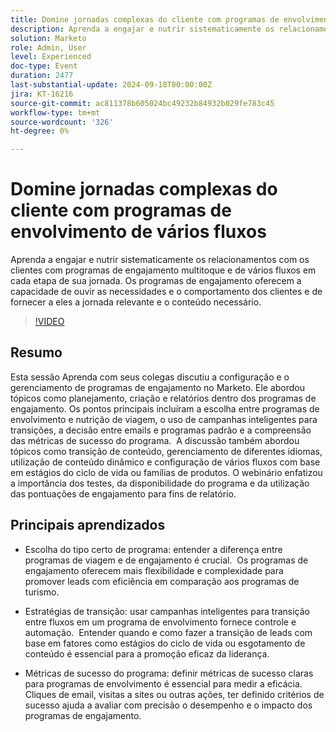 ```yaml
---
title: Domine jornadas complexas do cliente com programas de envolvimento de vários fluxos
description: Aprenda a engajar e nutrir sistematicamente os relacionamentos com os clientes com programas de engajamento multitoque e de vários fluxos em cada etapa de sua jornada. Os programas de engajamento oferecem a capacidade de ouvir as necessidades e o comportamento dos clientes e de fornecer a eles a jornada relevante e o conteúdo necessário.
solution: Marketo
role: Admin, User
level: Experienced
doc-type: Event
duration: 2477
last-substantial-update: 2024-09-18T00:00:00Z
jira: KT-16216
source-git-commit: ac811378b605024bc49232b84932b029fe783c45
workflow-type: tm+mt
source-wordcount: '326'
ht-degree: 0%

---
```



# Domine jornadas complexas do cliente com programas de envolvimento de vários fluxos

Aprenda a engajar e nutrir sistematicamente os relacionamentos com os clientes com programas de engajamento multitoque e de vários fluxos em cada etapa de sua jornada. Os programas de engajamento oferecem a capacidade de ouvir as necessidades e o comportamento dos clientes e de fornecer a eles a jornada relevante e o conteúdo necessário.

>[!VIDEO](https://video.tv.adobe.com/v/3434490/?learn=on)

## Resumo

Esta sessão Aprenda com seus colegas discutiu a configuração e o gerenciamento de programas de engajamento no Marketo. Ele abordou tópicos como planejamento, criação e relatórios dentro dos programas de engajamento. Os pontos principais incluíram a escolha entre programas de envolvimento e nutrição de viagem, o uso de campanhas inteligentes para transições, a decisão entre emails e programas padrão e a compreensão das métricas de sucesso do programa. &#x200B; A discussão também abordou tópicos como transição de conteúdo, gerenciamento de diferentes idiomas, utilização de conteúdo dinâmico e configuração de vários fluxos com base em estágios do ciclo de vida ou famílias de produtos. O webinário enfatizou a importância dos testes, da disponibilidade do programa e da utilização das pontuações de engajamento para fins de relatório. &#x200B;

## Principais aprendizados

* Escolha do tipo certo de programa: entender a diferença entre programas de viagem e de engajamento é crucial. &#x200B; Os programas de engajamento oferecem mais flexibilidade e complexidade para promover leads com eficiência em comparação aos programas de turismo. &#x200B;

* Estratégias de transição: usar campanhas inteligentes para transição entre fluxos em um programa de envolvimento fornece controle e automação. &#x200B; Entender quando e como fazer a transição de leads com base em fatores como estágios do ciclo de vida ou esgotamento de conteúdo é essencial para a promoção eficaz da liderança.

* Métricas de sucesso do programa: definir métricas de sucesso claras para programas de envolvimento é essencial para medir a eficácia. &#x200B; Cliques de email, visitas a sites ou outras ações, ter definido critérios de sucesso ajuda a avaliar com precisão o desempenho e o impacto dos programas de engajamento. &#x200B;